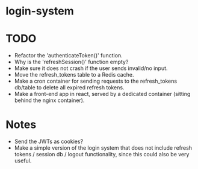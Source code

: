 # login-system

# TODO
- Refactor the 'authenticateToken()' function.
- Why is the 'refreshSession()' function empty?
- Make sure it does not crash if the user sends invalid/no input.
- Move the refresh\_tokens table to a Redis cache.
- Make a cron container for sending requests to the refresh\_tokens db/table to delete all expired refresh tokens.
- Make a front-end app in react, served by a dedicated container (sitting behind the nginx container).

# Notes
- Send the JWTs as cookies?
- Make a simple version of the login system that does not include refresh tokens / session db / logout functionality, since this could also be very useful.

